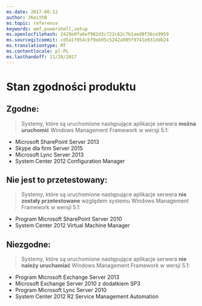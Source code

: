 ```yaml
---
ms.date: 2017-06-12
author: JKeithB
ms.topic: reference
keywords: wmf,powershell,setup
ms.openlocfilehash: 2429e0fa6ef982d3c722c62c7b1aed8f36ce9959
ms.sourcegitcommit: cd5a1f054cbf9eb95c5242a995f9741e031ddb24
ms.translationtype: MT
ms.contentlocale: pl-PL
ms.lasthandoff: 11/28/2017
---
```

# <a name="product-compatibility-status"></a>Stan zgodności produktu

## <a name="compatible"></a>Zgodne:
> Systemy, które są uruchomione następujące aplikacje serwera **można uruchomić** Windows Management Framework w wersji 5.1:

- Microsoft SharePoint Server 2013
- Skype dla firm Server 2015
- Microsoft Lync Server 2013
- System Center 2012 Configuration Manager

## <a name="not-tested"></a>Nie jest to przetestowany:
> Systemy, które są uruchomione następujące aplikacje serwera **nie zostały przetestowane** względem systemu Windows Management Framework w wersji 5.1:

- Program Microsoft SharePoint Server 2010
- System Center 2012 Virtual Machine Manager

## <a name="incompatible"></a>Niezgodne:
> Systemy, które są uruchomione następujące aplikacje serwera **nie należy uruchamiać** Windows Management Framework w wersji 5.1:

- Program Microsoft Exchange Server 2013
- Microsoft Exchange Server 2010 z dodatkiem SP3
- Program Microsoft Lync Server 2010
- System Center 2012 R2 Service Management Automation

